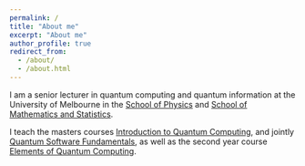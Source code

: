 ```yaml
---
permalink: /
title: "About me"
excerpt: "About me"
author_profile: true
redirect_from: 
  - /about/
  - /about.html
---
```


I am a senior lecturer in quantum computing and quantum information at the University of Melbourne in the [School of Physics](https://physics.unimelb.edu.au/) and [School of Mathematics and Statistics](https://ms.unimelb.edu.au/).

I teach the masters courses [Introduction to Quantum Computing](https://handbook.unimelb.edu.au/2021/subjects/mult90063), and jointly [Quantum Software Fundamentals](https://handbook.unimelb.edu.au/subjects/comp90084), as well as the second year course [Elements of Quantum Computing](https://handbook.unimelb.edu.au/2021/subjects/mult20015).

